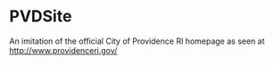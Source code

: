# PVDSite
An imitation of the official City of Providence RI homepage as seen at http://www.providenceri.gov/ 
